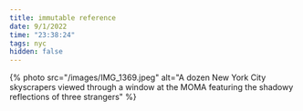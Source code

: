 ```yaml
---
title: immutable reference
date: 9/1/2022
time: "23:38:24"
tags: nyc
hidden: false
---
```


{% photo src="/images/IMG_1369.jpeg" alt="A dozen New York City skyscrapers viewed through a window at the MOMA featuring the shadowy reflections of three strangers" %}
